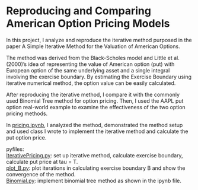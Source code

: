 # Reproducing and Comparing American Option Pricing Models

In this project, I analyze and reproduce the iterative method purposed in the paper A Simple Iterative Method for the Valuation of American Options. <br>

The method was derived from the Black-Scholes model and Little et al. (2000)’s idea of representing the value of American option (put) with European option of the same underlying asset and a single integral involving the exercise boundary. By estimating the Exercise Boundary using iterative numerical method, the option value can be easily calculated. <br> 

After reproducing the iterative method, I compare it with the commonly used Binomial Tree method for option pricing. Then, I used the AAPL put option real-world example to examine the effectiveness of the two option pricing methods.<br>  

In [pricing.ipynb](https://github.com/yfang82/Option_pricing/blob/main/Pricing/pricing.ipynb), I analyzed the method, demonstrated the method setup and used class I wrote to implement the iterative method and calculate the put option price. <br> 

pyfiles:<br> 
[IterativePricing.py](https://github.com/yfang82/Option_pricing/blob/main/Pricing/IterativePricing.py): set up iterative method, calculate exercise boundary, calculate put price at tau = T. <br> 
[plot_B.py](https://github.com/yfang82/Option_pricing/blob/main/Pricing/plot_B.py): plot iterations in calculating exercise boundary B and show the convergence of the method. <br> 
[Binomial.py](https://github.com/yfang82/Option_pricing/blob/main/Pricing/Binomial.py): implement binomial tree method as shown in the ipynb file. <br> 

